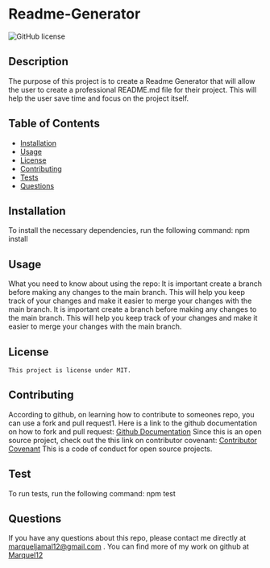 # Readme-Generator 
 ![GitHub license](https://img.shields.io/badge/license-MIT-blue.svg)

  
  ## Description
  The purpose of this project is to create a Readme Generator that will allow the user to create a professional README.md file for their project. This will help the user save time and focus on the project itself.



  ## Table of Contents
  * [Installation](#installation)
  * [Usage](#usage)
  * [License](#license)
  * [Contributing](#contributing)
  * [Tests](#tests)
  * [Questions](#questions)
  


  ## Installation
  To install the necessary dependencies, run the following command:
  npm install


  ## Usage
  What you need to know about using the repo:
  It is important create a branch before making any changes to the main branch. This will help you keep track of your changes and make it easier to merge your changes with the main branch.
  It is important create a branch before making any changes to the main branch. This will help you keep track of your changes and make it easier to merge your changes with the main branch.


   ## License
    This project is license under MIT. 
    
    
    
    
  
  
  ## Contributing
  According to github, on learning how to contribute to someones repo, you can use a fork and pull request1. 
  Here is a link to the github documentation on how to fork and pull request: [Github Documentation](https://docs.github.com/en/get-started/exploring-projects-on-github/contributing-to-a-project)
  Since this is an open source project, check out the this link on contributor covenant: [Contributor Covenant](https://www.contributor-covenant.org/) This is a code of conduct for open source projects.
  
  ## Test
  To run tests, run the following command:
  npm test
  
  
  ## Questions
  If you have any questions about this repo, please contact me directly at marqueljamal12@gmail.com . You can find more of my work on github at [Marquel12](https://github.com/marquel12/Readme-Generator-) 
  
  


